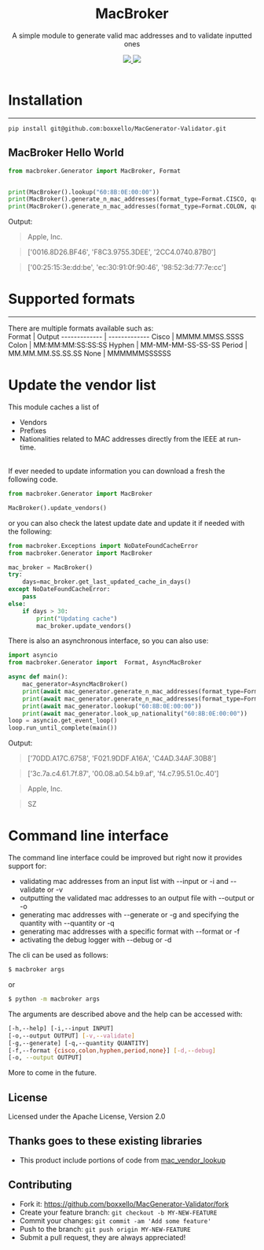 
<div align="center">

# MacBroker


A simple module to generate valid mac addresses and to validate inputted ones

<a href="https://github.com/boxxello/MacGenerator-Validator/commits/main">
  <img src="https://img.shields.io/github/contributors/boxxello/MacGenerator-Validator?color=teal&style=for-the-badge">
</a>
<a href="https://github.com/boxxello/MacGenerator-Validator/graphs/contributors">
  <img src="https://img.shields.io/github/last-commit/boxxello/MacGenerator-Validator?style=for-the-badge">
</a>
</div>
<br>

 
# Installation
--------------

```
pip install git@github.com:boxxello/MacGenerator-Validator.git
```

## MacBroker Hello World

```python
from macbroker.Generator import MacBroker, Format


print(MacBroker().lookup("60:8B:0E:00:00"))
print(MacBroker().generate_n_mac_addresses(format_type=Format.CISCO, quantity=3, lowercase=False))
print(MacBroker().generate_n_mac_addresses(format_type=Format.COLON, quantity=3, lowercase=True))
```
Output:

>  Apple, Inc.

>  ['0016.8D26.BF46', 'F8C3.9755.3DEE', '2CC4.0740.87B0']

>  ['00:25:15:3e:dd:be', 'ec:30:91:0f:90:46', '98:52:3d:77:7e:cc']

# Supported formats
--------------
There are multiple formats available such as:
<br>
Format      | Output
------------- | -------------
Cisco         | MMMM.MMSS.SSSS 
Colon         | MM:MM:MM:SS:SS:SS
Hyphen        | MM-MM-MM-SS-SS-SS
Period        | MM.MM.MM.SS.SS.SS
None          | MMMMMMSSSSSS



# Update the vendor list

This module caches a list of 
- Vendors
- Prefixes
- Nationalities
related to MAC addresses directly from the IEEE at run-time.
<br>
If ever needed to update information you can download a fresh the following code.

```python
from macbroker.Generator import MacBroker

MacBroker().update_vendors()
```

or you can also check the latest update date and update it if needed with the following:
```python
from macbroker.Exceptions import NoDateFoundCacheError
from macbroker.Generator import MacBroker

mac_broker = MacBroker()
try:
    days=mac_broker.get_last_updated_cache_in_days()
except NoDateFoundCacheError:
    pass
else:
    if days > 30:
        print("Updating cache")
        mac_broker.update_vendors()
```

There is also an asynchronous interface, so you can also use:
```python
import asyncio
from macbroker.Generator import  Format, AsyncMacBroker

async def main():
    mac_generator=AsyncMacBroker()
    print(await mac_generator.generate_n_mac_addresses(format_type=Format.CISCO, quantity=3, lowercase=False))
    print(await mac_generator.generate_n_mac_addresses(format_type=Format.PERIOD, quantity=3, lowercase=True))
    print(await mac_generator.lookup("60:8B:0E:00:00"))
    print(await mac_generator.look_up_nationality("60:8B:0E:00:00"))
loop = asyncio.get_event_loop()
loop.run_until_complete(main())

```

Output:

>  ['70DD.A17C.6758', 'F021.9DDF.A16A', 'C4AD.34AF.30B8']

> ['3c.7a.c4.61.7f.87', '00.08.a0.54.b9.af', 'f4.c7.95.51.0c.40']

>  Apple, Inc.

>  SZ
 
# Command line interface

The command line interface could be improved but right now it provides support for: 
- validating mac addresses from an input list with --input or -i and --validate or -v
- outputting the validated mac addresses to an output file with --output or -o
- generating mac addresses with --generate or -g and specifying the quantity with --quantity or -q
- generating mac addresses with a specific format with --format or -f
- activating the debug logger with --debug or -d


The cli can be used as follows:
```bash
$ macbroker args
```
or
```bash
$ python -m macbroker args
```

The arguments are described above and the help can be accessed with:
```bash
[-h,--help] [-i,--input INPUT]
[-o,--output OUTPUT] [-v,--validate]
[-g,--generate] [-q,--quantity QUANTITY]
[-f,--format {cisco,colon,hyphen,period,none}] [-d,--debug]
[-o, --output OUTPUT]
```

More to come in the future.

License
-------------

Licensed under the Apache License, Version 2.0


Thanks goes to these existing libraries
-------------
-   This product include portions of code from [mac_vendor_lookup](https://github.com/bauerj/mac_vendor_lookup)

Contributing
-------------

-   Fork it: <https://github.com/boxxello/MacGenerator-Validator/fork>
-   Create your feature branch: `git checkout -b MY-NEW-FEATURE`
-   Commit your changes: `git commit -am 'Add some feature'`
-   Push to the branch: `git push origin MY-NEW-FEATURE`
-   Submit a pull request, they are always appreciated!
